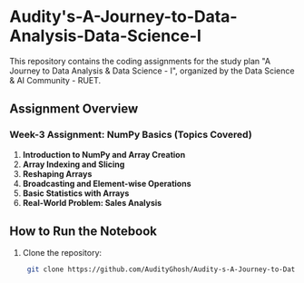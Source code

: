 # Audity's-A-Journey-to-Data-Analysis-Data-Science-I
This repository contains the coding assignments for the study plan "A Journey to Data Analysis &amp; Data Science - I", organized by the Data Science &amp; AI Community - RUET. 

## Assignment Overview

### Week-3 Assignment: NumPy Basics (Topics Covered)
1. **Introduction to NumPy and Array Creation**
2. **Array Indexing and Slicing**
3. **Reshaping Arrays**
4. **Broadcasting and Element-wise Operations**
5. **Basic Statistics with Arrays**
6. **Real-World Problem: Sales Analysis**



## How to Run the Notebook

1. Clone the repository:
   ```bash
    git clone https://github.com/AudityGhosh/Audity-s-A-Journey-to-Data-Analysis-Data-Science---I/Week_3_Task_2_Assignment_Numpy_Basics.git

